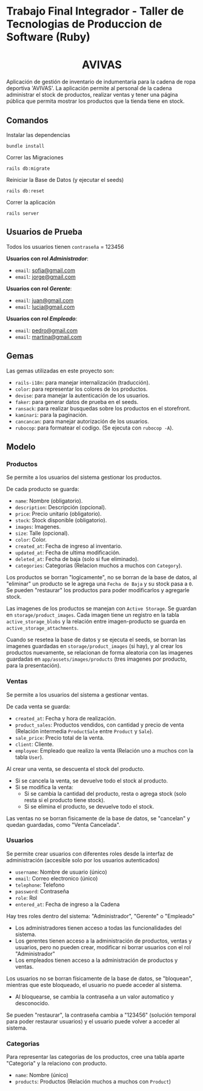 # Trabajo Final Integrador - Taller de Tecnologias de Produccion de Software (Ruby)

<h1 align="center"> AVIVAS </h1>

Aplicación de gestión de inventario de indumentaria para la cadena de ropa deportiva 'AVIVAS'. La aplicación permite al personal de la cadena administrar el stock de productos, realizar ventas y tener una página pública que permita mostrar los productos que la tienda tiene en stock.


## Comandos 

Instalar las dependencias

```
bundle install
```

Correr las Migraciones

```
rails db:migrate
```

Reiniciar la Base de Datos (y ejecutar el seeds)

```
rails db:reset
```

Correr la aplicación

```
rails server
```

## Usuarios de Prueba

Todos los usuarios tienen ```contraseña``` = 123456

**Usuarios con rol *Administrador***:
+ ```email```: sofia@gmail.com
+ ```email```: jorge@gmail.com

**Usuarios con rol *Gerente***:
+ ```email```: juan@gmail.com
+ ```email```: lucia@gmail.com

**Usuarios con rol *Empleado***:
+ ```email```: pedro@gmail.com
+ ```email```: martina@gmail.com

## Gemas

Las gemas utilizadas en este proyecto son:

+ ```rails-i18n```: para manejar internalización (traducción).
+ ```color```: para representar los colores de los productos.
+ ```devise```: para manejar la autenticación de los usuarios.
+ ```faker```: para generar datos de prueba en el seeds.
+ ```ransack```: para realizar busquedas sobre los productos en el storefront.
+ ```kaminari```: para la paginación.
+ ```cancancan```: para manejar autorización de los usuarios.
+ ```rubocop```: para formatear el codigo. (Se ejecuta con ``` rubocop -A ```).

## Modelo 

### Productos

Se permite a los usuarios del sistema gestionar los productos.

De cada producto se guarda:
+ ```name```: Nombre (obligatorio).
+ ```description```: Descripción (opcional).
+ ```price```: Precio unitario (obligatorio).
+ ```stock```: Stock disponible (obligatorio).
+ ```images```: Imagenes.
+ ```size```: Talle (opcional).
+ ```color```: Color.
+ ```created_at```: Fecha de ingreso al inventario.
+ ```updated_at```: Fecha de ultima modificación.
+ ```deleted_at```: Fecha de baja (solo si fue eliminado).
+ ```categories```: Categorias (Relacion muchos a muchos con ```Category```).
 
Los productos se borran "logicamente", no se borran de la base de datos, al "eliminar" un producto se le agrega una ```Fecha de Baja``` y su stock pasa a ```0```.
Se pueden "restaurar" los productos para poder modificarlos y agregarle stock.

Las imagenes de los productos se manejan con ```Active Storage```. Se guardan en ```storage/product_images```.
Cada imagen tiene un registro en la tabla ```active_storage_blobs``` y la relación entre imagen-producto se guarda en ```active_storage_attachments```.

Cuando se resetea la base de datos y se ejecuta el seeds, se borran las imagenes guardadas en ```storage/product_images``` (si hay), y al crear los productos nuevamente, se relacionan de forma aleatoria con las imagenes guardadas en ```app/assets/images/products``` (tres imagenes por producto, para la presentación).

### Ventas

Se permite a los usuarios del sistema a gestionar ventas.

De cada venta se guarda:
+ ```created_at```: Fecha y hora de realización.
+ ```product_sales```: Productos vendidos, con cantidad y precio de venta (Relación intermedia ```ProductSale``` entre ```Product``` y ```Sale```).
+ ```sale_price```: Precio total de la venta.
+ ```client```: Cliente.
+ ```employee```: Empleado que realizo la venta (Relación uno a muchos con la tabla ```User```).

Al crear una venta, se descuenta el stock del producto.
+ Si se cancela la venta, se devuelve todo el stock al producto.
+ Si se modifica la venta:
    - Si se cambia la cantidad del producto, resta o agrega stock (solo resta si el producto tiene stock).
    - Si se elimina el producto, se devuelve todo el stock.

Las ventas no se borran fisicamente de la base de datos, se "cancelan" y quedan guardadas, como "Venta Cancelada".

### Usuarios

Se permite crear usuarios con diferentes roles desde la interfaz de administración (accesible solo por los usuarios autenticados)

+ ```username```: Nombre de usuario (único)
+ ```email```: Correo electronico (único)
+ ```telephone```: Telefono 
+ ```password```: Contraseña
+ ```role```: Rol
+ ```entered_at```: Fecha de ingreso a la Cadena

Hay tres roles dentro del sistema: "Administrador", "Gerente" o "Empleado"
+ Los administradores tienen acceso a todas las funcionalidades del sistema.
+ Los gerentes tienen acceso a la administración de productos, ventas y usuarios, pero no pueden crear, modificar ni borrar usuarios con el rol "Administrador"
+ Los empleados tienen acceso a la administración de productos y ventas.

Los usuarios no se borran físicamente de la base de datos, se "bloquean", mientras que este bloqueado, el usuario no puede acceder al sistema.
+ Al bloquearse, se cambia la contraseña a un valor automatico y desconocido.

Se pueden "restaurar", la contraseña cambia a "123456" (solución temporal para poder restaurar usuarios) y el usuario puede volver a acceder al sistema.

### Categorias

Para representar las categorias de los productos, cree una tabla aparte "Categoria" y la relaciono con producto.

+ ```name```: Nombre (único)
+ ```products```: Productos (Relación muchos a muchos con ```Product```)

